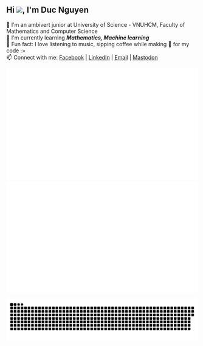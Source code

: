 <h2>Hi  <img src="https://github.com/ngntrgduc/ngntrgduc/tree/master/assets/gif.gif" width="40" />, I'm Duc Nguyen</h2>

:book: I'm an ambivert junior at University of Science - VNUHCM, Faculty of Mathematics and Computer Science </br>
:seedling: I'm currently learning ***Mathematics, Machine learning*** </br>
:dizzy: Fun fact: I love listening to music, sipping coffee while making :bug: for my code :> </br>
:mailbox: Connect with me: [Facebook](https://fb.com/nguyenduc1511) | [LinkedIn](https://www.linkedin.com/in/ngntrgduc/) | [Email](mailto:trungducnguyen1511@gmail.com) | [Mastodon](https://fosstodon.org/@ngntrgduc)

<div width="100%" align="center">  
  <img src="https://github.com/ngntrgduc/github-stats/blob/master/generated/overview.svg">
  <img src="https://github.com/ngntrgduc/github-stats/blob/master/generated/languages.svg">

  ![](https://github.com/ducnguyen1511/ducnguyen1511/blob/output/github-contribution-grid-snake.svg)  
